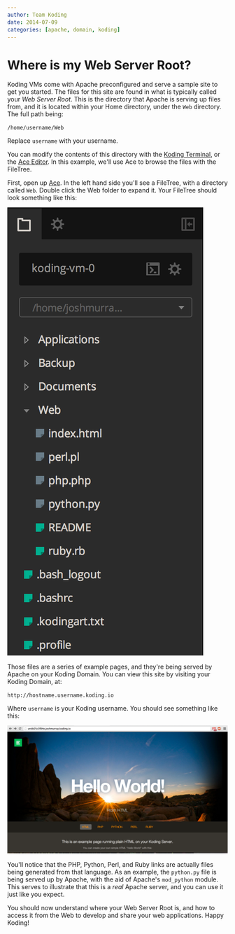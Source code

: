 ```yaml
---
author: Team Koding
date: 2014-07-09
categories: [apache, domain, koding]
---
```



# Where is my Web Server Root?

Koding VMs come with Apache preconfigured and serve a sample site to get you 
started. The files for this site are found in what is typically called your 
*Web Server Root*. This is the directory that Apache is serving up files from, 
and it is located within your Home directory, under the `Web` directory. The 
full path being:

```
/home/username/Web
```

Replace `username` with your username.

You can modify the contents of this directory with the [Koding 
Terminal][terminal], or the [Ace Editor][ace]. In this example, we'll use Ace 
to browse the files with the FileTree.

First, open up [Ace][ace]. In the left hand side you'll see a FileTree, with a 
directory called `Web`. Double click the Web folder to expand it. Your FileTree 
should look something like this:

![FileTree](filetree.png)

Those files are a series of example pages, and they're being served by Apache 
on your Koding Domain. You can view this site by visiting your Koding Domain, 
at:

```
http://hostname.username.koding.io
```

Where `username` is your Koding username. You should see something like this:

![Default site](site.png)

You'll notice that the PHP, Python, Perl, and Ruby links are actually files 
being generated from that language. As an example, the `python.py` file is 
being served up by Apache, with the aid of Apache's `mod_python` module. This 
serves to illustrate that this is a *real* Apache server, and you can use it 
just like you expect.

You should now understand where your Web Server Root is, and how to access it 
from the Web to develop and share your web applications. Happy Koding!





[koding]: https://koding.com
[ace]: https://koding.com/Ace
[terminal]: https://koding.com/Terminal
